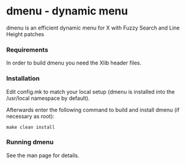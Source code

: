 # dmenu - dynamic menu
dmenu is an efficient dynamic menu for X with Fuzzy Search and Line Height patches


### Requirements

In order to build dmenu you need the Xlib header files.


### Installation

Edit config.mk to match your local setup (dmenu is installed into
the /usr/local namespace by default).

Afterwards enter the following command to build and install dmenu
(if necessary as root):
```
make clean install
```

### Running dmenu

See the man page for details.
